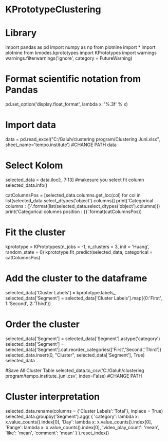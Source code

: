 # KPrototypeClustering

# Library
import pandas as pd
import numpy as np
from plotnine import *
import plotnine
from kmodes.kprototypes import KPrototypes
import warnings
warnings.filterwarnings('ignore', category = FutureWarning)

# Format scientific notation from Pandas
pd.set_option('display.float_format', lambda x: '%.3f' % x)

# Import data
data = pd.read_excel("C:/Galuh/clustering program/Clustering Juni.xlsx", sheet_name='tempo.institute') #CHANGE PATH
data

# Select Kolom
selected_data = data.iloc[:, 7:13] #makesure you select fit column
selected_data.info()


catColumnsPos = [selected_data.columns.get_loc(col) for col in list(selected_data.select_dtypes('object').columns)]
print('Categorical columns           : {}'.format(list(selected_data.select_dtypes('object').columns)))
print('Categorical columns position  : {}'.format(catColumnsPos))

# Fit the cluster
kprototype = KPrototypes(n_jobs = -1, n_clusters = 3, init = 'Huang', random_state = 0)
kprototype.fit_predict(selected_data, categorical = catColumnsPos)

# Add the cluster to the dataframe
selected_data['Cluster Labels'] = kprototype.labels_
selected_data['Segment'] = selected_data['Cluster Labels'].map({0:'First', 1:'Second', 2:'Third'})
# Order the cluster
selected_data['Segment'] = selected_data['Segment'].astype('category')
selected_data['Segment'] = selected_data['Segment'].cat.reorder_categories(['First','Second','Third'])
selected_data.insert(0, "Cluster", selected_data['Segment'], True)
selected_data

#Save All Cluster Table
selected_data.to_csv('C:/Galuh/clustering program/tempo.institute_juni.csv', index=False) #CHANGE PATH

# Cluster interpretation
selected_data.rename(columns = {'Cluster Labels':'Total'}, inplace = True)
selected_data.groupby('Segment').agg(
    {
        'category': lambda x: x.value_counts().index[0],
        'Day': lambda x: x.value_counts().index[0],
        'Range': lambda x: x.value_counts().index[0],
        'video_play_count': 'mean',
        'like': 'mean',
        'comment': 'mean'
        }
).reset_index()
